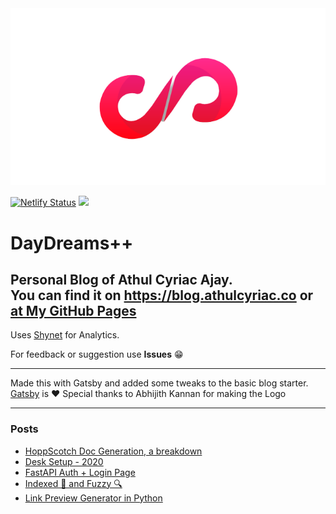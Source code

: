 <center><img src="/content/assets/n1.png"/></center>

[![Netlify Status](https://api.netlify.com/api/v1/badges/3e309cdf-56b7-4b50-9dff-85a586a0d5ad/deploy-status)](https://app.netlify.com/sites/stupefied-ramanujan-0a4da3/deploys) ![](https://github.com/athul/blog/workflows/GitHub%20Pages%20Deploy/badge.svg)


# DayDreams++
Personal Blog of Athul Cyriac Ajay.   
You can find it on https://blog.athulcyriac.co or [at My GitHub Pages](https://athul.github.io/blog)
--------

Uses [Shynet](https://github.com/milesmcc/shynet) for Analytics.

For feedback or suggestion use **Issues** 😁

-------

Made this with Gatsby and added some tweaks to the basic blog starter.   
[Gatsby](https://gatsbyjs.com) is ❤️
Special thanks to Abhijith Kannan for making the Logo

-----

### Posts

<!--START_SECTION:posts-->
* [HoppScotch Doc Generation, a breakdown](https:&#x2F;&#x2F;blog.athulcyriac.xyz&#x2F;hopp-gen&#x2F;)
* [Desk Setup - 2020](https:&#x2F;&#x2F;blog.athulcyriac.xyz&#x2F;desk-2020&#x2F;)
* [FastAPI Auth + Login Page](https:&#x2F;&#x2F;blog.athulcyriac.xyz&#x2F;fastapi-auth&#x2F;)
* [Indexed 🧠 and Fuzzy 🔍](https:&#x2F;&#x2F;blog.athulcyriac.xyz&#x2F;zettel-search&#x2F;)
* [Link Preview Generator in Python](https:&#x2F;&#x2F;blog.athulcyriac.xyz&#x2F;image-gen&#x2F;)
<!--END_SECTION:posts-->
